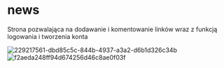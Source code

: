 # news
Strona pozwalająca na dodawanie i komentowanie linków wraz z funkcją logowania i tworzenia konta 

![229217561-dbd85c5c-844b-4937-a3a2-d6b1d326c34b](https://user-images.githubusercontent.com/71845541/231295772-eede2f1f-38e1-422d-bcb1-daba4cc5bf46.png)
![f2aeda248ff94d674256d46c8ae0f03f](https://user-images.githubusercontent.com/71845541/231296081-5616023e-0bea-4f4c-a6a4-669879ddeab7.png)
